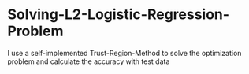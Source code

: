 # Solving-L2-Logistic-Regression-Problem
I use a self-implemented Trust-Region-Method to solve the optimization problem and calculate the accuracy with test data
